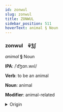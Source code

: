 ```yaml
---
id: zonwul
slug: zonwul
title: ZONWUL
sidebar_position: 511
hoverText: animal § Noun
---
```


### zonwul&emsp;<span kind="abugida">ⱴ̃ʒ͊ʃ</span>

*animal* **§** Noun

**IPA**: /ˈd͡ʒɑn.wʌl/

**Verb**: to be an animal

**Noun**: animal

**Modifier**: animal-related

<details>
    <summary>Origin</summary>
    Hindi जानवर jānvar [d͡ʒä̃ːn̪.wəɾ]<br/>
    <em>Indo-Iranian Language Family</em>
</details>